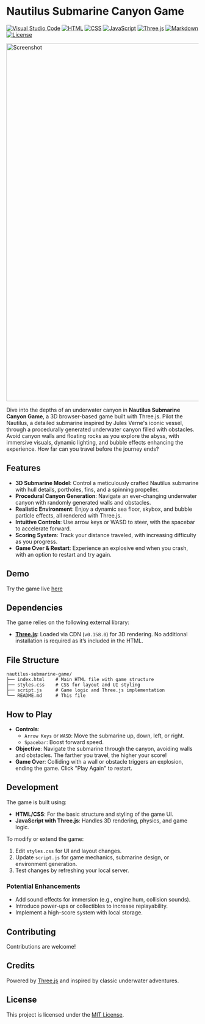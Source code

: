 # Nautilus Submarine Canyon Game
[![Visual Studio Code](https://custom-icon-badges.demolab.com/badge/Visual%20Studio%20Code-0078d7.svg?logo=vsc&logoColor=white)](#)
[![HTML](https://img.shields.io/badge/HTML-%23E34F26.svg?logo=html5&logoColor=white)](#)
[![CSS](https://img.shields.io/badge/CSS-1572B6?logo=css3&logoColor=fff)](#)
[![JavaScript](https://img.shields.io/badge/JavaScript-F7DF1E?logo=javascript&logoColor=000)](#)
[![Three.js](https://img.shields.io/badge/Three.js-000?logo=threedotjs&logoColor=fff)](#)
[![Markdown](https://img.shields.io/badge/Markdown-%23000000.svg?logo=markdown&logoColor=white)](#)
[![License](https://img.shields.io/badge/License-MIT-green.svg)](LICENSE)

<img width="935" alt="Screenshot" src="https://github.com/user-attachments/assets/f1fe6f19-d712-4461-b914-7cd71d35cde9" />

Dive into the depths of an underwater canyon in **Nautilus Submarine Canyon Game**, a 3D browser-based game built with Three.js. Pilot the Nautilus, a detailed submarine inspired by Jules Verne's iconic vessel, through a procedurally generated underwater canyon filled with obstacles. Avoid canyon walls and floating rocks as you explore the abyss, with immersive visuals, dynamic lighting, and bubble effects enhancing the experience. How far can you travel before the journey ends?

## Features

- **3D Submarine Model**: Control a meticulously crafted Nautilus submarine with hull details, portholes, fins, and a spinning propeller.
- **Procedural Canyon Generation**: Navigate an ever-changing underwater canyon with randomly generated walls and obstacles.
- **Realistic Environment**: Enjoy a dynamic sea floor, skybox, and bubble particle effects, all rendered with Three.js.
- **Intuitive Controls**: Use arrow keys or WASD to steer, with the spacebar to accelerate forward.
- **Scoring System**: Track your distance traveled, with increasing difficulty as you progress.
- **Game Over & Restart**: Experience an explosive end when you crash, with an option to restart and try again.

## Demo

Try the game live [here](#)

## Dependencies

The game relies on the following external library:
- **[Three.js](https://threejs.org/)**: Loaded via CDN (`v0.158.0`) for 3D rendering. No additional installation is required as it’s included in the HTML.

## File Structure

```
nautilus-submarine-game/
├── index.html    # Main HTML file with game structure
├── styles.css    # CSS for layout and UI styling
├── script.js     # Game logic and Three.js implementation
└── README.md     # This file
```

## How to Play
- **Controls**:
  - `Arrow Keys` or `WASD`: Move the submarine up, down, left, or right.
  - `Spacebar`: Boost forward speed.
- **Objective**: Navigate the submarine through the canyon, avoiding walls and obstacles. The farther you travel, the higher your score!
- **Game Over**: Colliding with a wall or obstacle triggers an explosion, ending the game. Click "Play Again" to restart.

## Development
The game is built using:
- **HTML/CSS**: For the basic structure and styling of the game UI.
- **JavaScript with Three.js**: Handles 3D rendering, physics, and game logic.

To modify or extend the game:
1. Edit `styles.css` for UI and layout changes.
2. Update `script.js` for game mechanics, submarine design, or environment generation.
3. Test changes by refreshing your local server.

### Potential Enhancements
- Add sound effects for immersion (e.g., engine hum, collision sounds).
- Introduce power-ups or collectibles to increase replayability.
- Implement a high-score system with local storage.

## Contributing
Contributions are welcome!

## Credits
Powered by [Three.js](https://threejs.org/) and inspired by classic underwater adventures.

## License
This project is licensed under the [MIT License](LICENSE).
